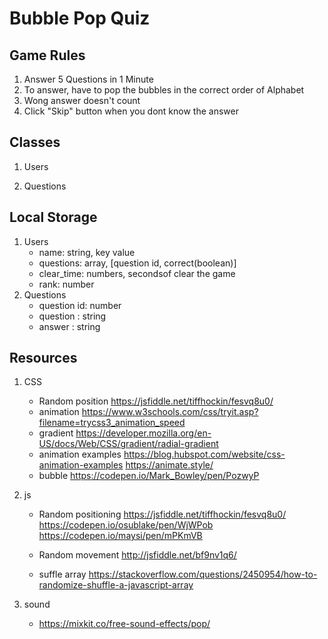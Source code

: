# Bubble Pop Quiz

## Game Rules
1. Answer 5 Questions in 1 Minute
2. To answer, have to pop the bubbles in the correct order of Alphabet
3. Wong answer doesn't count
4. Click "Skip" button when you dont know the answer

## Classes
1. Users

2. Questions

## Local Storage
1. Users
    - name: string, key value
    - questions: array, [question id, correct(boolean)]
    - clear_time: numbers, secondsof clear the game
    - rank: number
2. Questions
    - question id: number
    - question : string
    - answer : string


## Resources
1. CSS
    - Random position
    https://jsfiddle.net/tiffhockin/fesvq8u0/
    - animation
    https://www.w3schools.com/css/tryit.asp?filename=trycss3_animation_speed
    - gradient
    https://developer.mozilla.org/en-US/docs/Web/CSS/gradient/radial-gradient
    - animation examples
    https://blog.hubspot.com/website/css-animation-examples
    https://animate.style/
    - bubble
    https://codepen.io/Mark_Bowley/pen/PozwyP
    

2. js
    - Random positioning
    https://jsfiddle.net/tiffhockin/fesvq8u0/
    https://codepen.io/osublake/pen/WjWPob
    https://codepen.io/maysi/pen/mPKmVB

    - Random movement
    http://jsfiddle.net/bf9nv1q6/


    - suffle array
    https://stackoverflow.com/questions/2450954/how-to-randomize-shuffle-a-javascript-array

3. sound
    - https://mixkit.co/free-sound-effects/pop/